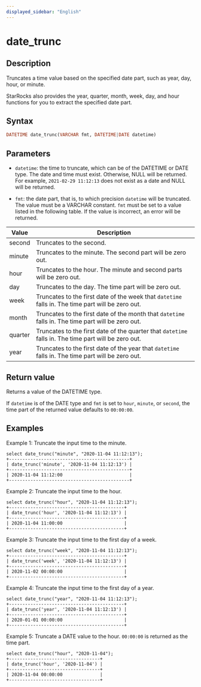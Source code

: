 ```yaml
---
displayed_sidebar: "English"
---
```


# date_trunc

## Description

Truncates a time value based on the specified date part, such as year, day, hour, or minute.

StarRocks also provides the year, quarter, month, week, day, and hour functions for you to extract the specified date part.

## Syntax

```Haskell
DATETIME date_trunc(VARCHAR fmt, DATETIME|DATE datetime)
```

## Parameters

- `datetime`: the time to truncate, which can be of the DATETIME or DATE type. The date and time must exist. Otherwise, NULL will be returned. For example, `2021-02-29 11:12:13` does not exist as a date and NULL will be returned.

- `fmt`: the date part, that is, to which precision `datetime` will be truncated. The value must be a VARCHAR constant.
  `fmt` must be set to a value listed in the following table. If the value is incorrect, an error will be returned.

| Value   | Description                                                  |
| ------- | ------------------------------------------------------------ |
| second  | Truncates to the second.                                     |
| minute  | Truncates to the minute. The second part will be zero out.   |
| hour    | Truncates to the hour. The minute and second parts will be zero out. |
| day     | Truncates to the day. The time part will be zero out.        |
| week    | Truncates to the first date of the week that `datetime` falls in. The time part will be zero out. |
| month   | Truncates to the first date of the month that `datetime` falls in. The time part will be zero out. |
| quarter | Truncates to the first date of the quarter that `datetime` falls in. The time part will be zero out. |
| year    | Truncates to the first date of the year that `datetime` falls in. The time part will be zero out. |

## Return value

Returns a value of the DATETIME type.

If `datetime` is of the DATE type and `fmt` is set to `hour`, `minute`, or `second`, the time part of the returned value defaults to `00:00:00`.

## Examples

Example 1: Truncate the input time to the minute.

```Plain
select date_trunc("minute", "2020-11-04 11:12:13");
+---------------------------------------------+
| date_trunc('minute', '2020-11-04 11:12:13') |
+---------------------------------------------+
| 2020-11-04 11:12:00                         |
+---------------------------------------------+
```

Example 2: Truncate the input time to the hour.

```Plain
select date_trunc("hour", "2020-11-04 11:12:13");
+-------------------------------------------+
| date_trunc('hour', '2020-11-04 11:12:13') |
+-------------------------------------------+
| 2020-11-04 11:00:00                       |
+-------------------------------------------+
```

Example 3: Truncate the input time to the first day of a week.

```Plain
select date_trunc("week", "2020-11-04 11:12:13");
+-------------------------------------------+
| date_trunc('week', '2020-11-04 11:12:13') |
+-------------------------------------------+
| 2020-11-02 00:00:00                       |
+-------------------------------------------+
```

Example 4: Truncate the input time to the first day of a year.

```Plain
select date_trunc("year", "2020-11-04 11:12:13");
+-------------------------------------------+
| date_trunc('year', '2020-11-04 11:12:13') |
+-------------------------------------------+
| 2020-01-01 00:00:00                       |
+-------------------------------------------+
```

Example 5: Truncate a DATE value to the hour. `00:00:00` is returned as the time part.

```Plain
select date_trunc("hour", "2020-11-04");
+----------------------------------+
| date_trunc('hour', '2020-11-04') |
+----------------------------------+
| 2020-11-04 00:00:00              |
+----------------------------------+
```
